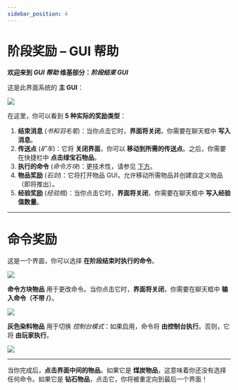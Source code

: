 ```yaml
---
sidebar_position: 4
---
```


# 阶段奖励 – GUI 帮助

**欢迎来到 _GUI 帮助_ 维基部分：_阶段结束 GUI_**

这是此界面系统的 **主 GUI**：

![](https://raw.githubusercontent.com/SkytAsul/BeautyQuests/files/media/gui-help/stageEnd/1.png)

在这里，你可以看到 **5 种实际的奖励类型**：
1. **结束消息** (_书和羽毛笔_)：当你点击它时，**界面将关闭**，你需要在聊天框中 **写入消息**。
2. **传送点** (_矿车_)：它将 **关闭界面**，你可以 **移动到所需的传送点**。之后，你需要在快捷栏中 **点击绿宝石物品**。
3. **执行的命令** (_命令方块_)：更技术性，请参见 [下方](https://github.com/SkytAsul/BeautyQuests/wiki/Stage-Rewards-%E2%80%93-GUI-Help#command-reward)。
4. **物品奖励** (_石剑_)：它将打开物品 GUI，允许移动所需物品并创建自定义物品（即将推出）。
5. **经验奖励** (_经验瓶_)：当你点击它时，**界面将关闭**，你需要在聊天框中 **写入经验值数量**。

***

# 命令奖励

这是一个界面，你可以选择 **在阶段结束时执行的命令**。

![](https://raw.githubusercontent.com/SkytAsul/BeautyQuests/files/media/gui-help/stageEnd/21.png)

**命令方块物品** 用于更改命令。当你点击它时，**界面将关闭**，你需要在聊天框中 **输入命令（不带 /）**。

![](https://raw.githubusercontent.com/SkytAsul/BeautyQuests/files/media/gui-help/stageEnd/22.png)

**灰色染料物品** 用于切换 _控制台模式_：如果启用，命令将 **由控制台执行**。否则，它将 **由玩家执行**。

![](https://raw.githubusercontent.com/SkytAsul/BeautyQuests/files/media/gui-help/stageEnd/23.png)

***

当你完成后，**点击界面中间的物品**。如果它是 **煤炭物品**，这意味着你还没有选择任何命令。如果它是 **钻石物品**，点击它，你将被重定向到最后一个界面！